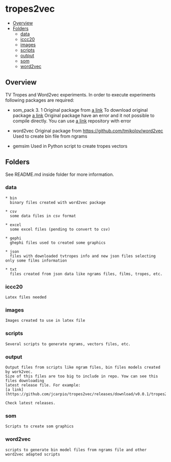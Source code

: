 # tropes2vec


* [Overview](#overview)
* [Folders](#folders)
   * [data](#data)
   * [iccc20](#iccc20)
   * [images](#images)
   * [scripts](#scripts)
   * [output](#output)
   * [som](#som)
   * [word2vec](*#word2vec)

## Overview

   TV Tropes and Word2vec experiments. 
   In order to execute experiments following packages are required:
   * som_pack 3. 1
     Original package from [a link](http://www.cis.hut.fi/research/som-research/nnrc-programs.shtml) 
     To download original package [a link](http://www.cis.hut.fi/research/som_pak/)
     Original package have an error and it not possible to compile directly. You can use
     [a link](https://github.com/jcarpio/som_pak) repository with error 

  * word2vec
    Original package from https://github.com/tmikolov/word2vec
    Used to create bin file from ngrams 

  * gemsim
    Used in Python script to create tropes vectors 
    

## Folders
   See README.md inside folder for more information.

### data
    * bin
      binary files created with word2vec package

    * csv 
      some data files in csv format

    * excel  
      some excel files (pending to convert to csv)
      
    * gephi  
      ghephi files used to created some graphics

    * json  
      files with downloaded tvtropes info and new json files selecting only some films information

    * txt
      files created from json data like ngrams files, films, tropes, etc.

### iccc20
    Latex files needed 

### images
    Images created to use in latex file

### scripts
    Several scripts to generate ngrams, vectors files, etc.
    
### output
    Output files from scripts like ngram files, bin files models created by work2vec.
    Size of this files are too big to include in repo. Yow can see this files downloading
    latest release file. For example:
    [a link](https://github.com/jcarpio/tropes2vec/releases/download/v0.0.1/tropes2vec.tgz)
    
    Check latest releases.

### som
    Scripts to create som graphics

### word2vec
    scripts to generate bin model files from ngrams file and other word2vec adapted scripts
